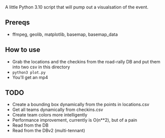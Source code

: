 A little Python 3.10 script that will pump out a visualsation of the event.

## Prereqs
- ffmpeg, geolib, matplotlib, basemap, basemap_data

## How to use
- Grab the locations and the checkins from the road-rally DB and put them into two csv in this directory
- `python3 plot.py`
- You'll get an mp4

## TODO
- Create a bounding box dynamically from the points in locations.csv
- Get all teams dynamically from checkins.csv
- Create team colors more intelligently
- Performance improvement, currently is O(n**2), but of a pain
- Read from the DB
- Read from the DBv2 (multi-tennant)
